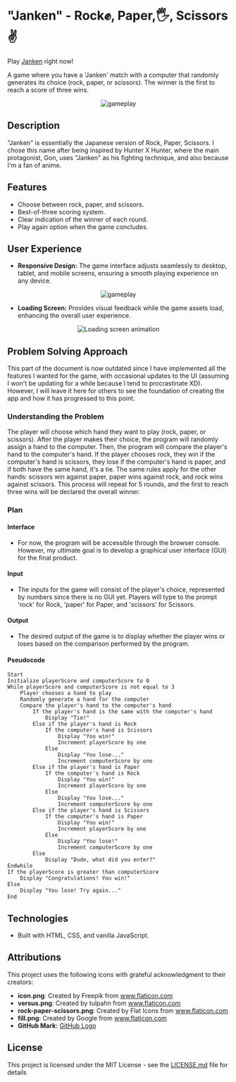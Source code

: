 # "Janken" - Rock✊, Paper,🖐️, Scissors✌️

Play <a href="https://zen-pb.github.io/janken/" target="_blank">Janken</a> right now!

A game where you have a 'Janken' match with a computer that randomly generates its choice (rock, paper, or scissors). The winner is the first to reach a score of three wins.

<div align="center">
   <img src="https://media.giphy.com/media/v1.Y2lkPTc5MGI3NjExeHNlMzUwOWI5OXVkNnBnbmI4dzg4eGJweWtvMTBoYWZvYWVjOTZ4dyZlcD12MV9pbnRlcm5hbF9naWZfYnlfaWQmY3Q9Zw/QQCkc1Nfp3aB8p3rlQ/giphy.gif" alt="gameplay"> 
</div>

## Description

"Janken" is essentially the Japanese version of Rock, Paper, Scissors. I chose this name after being inspired by Hunter X Hunter, where the main protagonist, Gon, uses "Janken" as his fighting technique, and also because I'm a fan of anime.

## Features
- Choose between rock, paper, and scissors.
- Best-of-three scoring system.
- Clear indication of the winner of each round.
- Play again option when the game concludes.

## User Experience
- **Responsive Design:** The game interface adjusts seamlessly to desktop, tablet, and mobile screens, ensuring a smooth playing experience on any device.

<div align="center">
   <img src="https://media.giphy.com/media/v1.Y2lkPTc5MGI3NjExOXRjMGh2bm9jZDhsNGlkOTRvNDdlMjVlaGpmOHFnZ292YnpldzBvYSZlcD12MV9pbnRlcm5hbF9naWZfYnlfaWQmY3Q9Zw/kUfPhHJZACsL4ZXYD7/giphy.gif" alt="gameplay"> 
</div>

  
- **Loading Screen:** Provides visual feedback while the game assets load, enhancing the overall user experience. 

<div align="center">
   <img src="https://media.giphy.com/media/v1.Y2lkPTc5MGI3NjExOTNtaDVmMDNtMTFnbngxdzk1bm85ajM1ZWJ0bHBnbjN4dGJ5dWUwciZlcD12MV9pbnRlcm5hbF9naWZfYnlfaWQmY3Q9Zw/qALIUnjsN7gZ3GVu2f/giphy.gif" alt="Loading screen animation"> 
</div>

## Problem Solving Approach

This part of the document is now outdated since I have implemented all the features I wanted for the game, with occasional updates to the UI (assuming I won't be updating for a while because I tend to procrastinate XD). However, I will leave it here for others to see the foundation of creating the app and how it has progressed to this point.

### Understanding the Problem

The player will choose which hand they want to play (rock, paper, or scissors). After the player makes their choice, the program will randomly assign a hand to the computer. Then, the program will compare the player's hand to the computer's hand. If the player chooses rock, they win if the computer's hand is scissors, they lose if the computer's hand is paper, and if both have the same hand, it's a tie. The same rules apply for the other hands: scissors win against paper, paper wins against rock, and rock wins against scissors. This process will repeat for 5 rounds, and the first to reach three wins will be declared the overall winner.

### Plan

#### Interface

- For now, the program will be accessible through the browser console. However, my ultimate goal is to develop a graphical user interface (GUI) for the final product.

#### Input

- The inputs for the game will consist of the player's choice, represented by numbers since there is no GUI yet. Players will type to the prompt 'rock' for Rock, 'paper' for Paper, and 'scissors' for Scissors.

#### Output

- The desired output of the game is to display whether the player wins or loses based on the comparison performed by the program.

#### Pseudocode

```
Start
Initialize playerScore and computerScore to 0
While playerScore and computerScore is not equal to 3
    Player chooses a hand to play
    Randomly generate a hand for the computer
    Compare the player's hand to the computer's hand
        If the player's hand is the same with the computer's hand
            Display "Tie!"
        Else if the player's hand is Rock
            If the computer's hand is Scissors
                Display "You win!"
                Increment playerScore by one
            Else
                Display "You lose..."
                Increment computerScore by one
        Else if the player's hand is Paper
            If the computer's hand is Rock
                Display "You win!"
                Increment playerScore by one
            Else
                Display "You lose..."
                Increment computerScore by one
        Else if the player's hand is Scissors
            If the computer's hand is Paper
                Display "You win!"
                Increment playerScore by one
            Else
                Display "You lose!"
                Increment computerScore by one
        Else
            Display "Dude, what did you enter?"
Endwhile
If the playerScore is greater than computerScore
    Display "Congratulations! You win!"
Else
    Display "You lose! Try again..."
End
```
## Technologies
- Built with HTML, CSS, and vanilla JavaScript.

## Attributions

This project uses the following icons with grateful acknowledgment to their creators:

- **icon.png**: Created by Freepik from www.flaticon.com
- **versus.png**: Created by tulpahn from www.flaticon.com
- **rock-paper-scissors.png**: Created by Flat Icons from www.flaticon.com
- **fill.png**: Created by Google from www.flaticon.com
- **GitHub Mark:** [GitHub Logo](https://github.com/logos)

## License
This project is licensed under the MIT License - see the [LICENSE.md](LICENSE.md) file for details